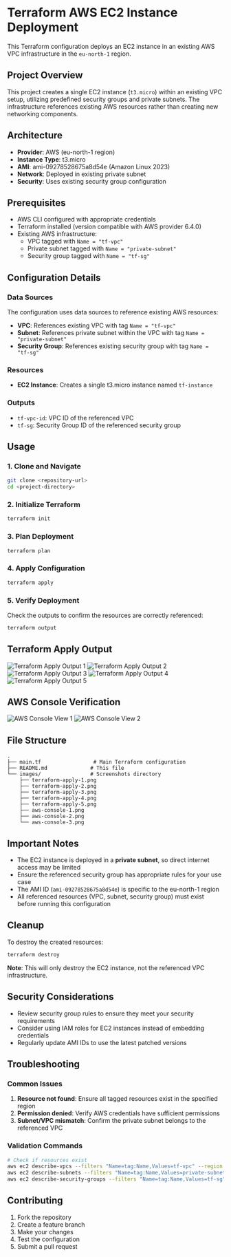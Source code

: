 # Terraform AWS EC2 Instance Deployment

This Terraform configuration deploys an EC2 instance in an existing AWS VPC infrastructure in the `eu-north-1` region.

## Project Overview

This project creates a single EC2 instance (`t3.micro`) within an existing VPC setup, utilizing predefined security groups and private subnets. The infrastructure references existing AWS resources rather than creating new networking components.

## Architecture

- **Provider**: AWS (eu-north-1 region)
- **Instance Type**: t3.micro
- **AMI**: ami-09278528675a8d54e (Amazon Linux 2023)
- **Network**: Deployed in existing private subnet
- **Security**: Uses existing security group configuration

## Prerequisites

- AWS CLI configured with appropriate credentials
- Terraform installed (version compatible with AWS provider 6.4.0)
- Existing AWS infrastructure:
  - VPC tagged with `Name = "tf-vpc"`
  - Private subnet tagged with `Name = "private-subnet"`
  - Security group tagged with `Name = "tf-sg"`

## Configuration Details

### Data Sources
The configuration uses data sources to reference existing AWS resources:

- **VPC**: References existing VPC with tag `Name = "tf-vpc"`
- **Subnet**: References private subnet within the VPC with tag `Name = "private-subnet"`
- **Security Group**: References existing security group with tag `Name = "tf-sg"`

### Resources
- **EC2 Instance**: Creates a single t3.micro instance named `tf-instance`

### Outputs
- `tf-vpc-id`: VPC ID of the referenced VPC
- `tf-sg`: Security Group ID of the referenced security group

## Usage

### 1. Clone and Navigate
```bash
git clone <repository-url>
cd <project-directory>
```

### 2. Initialize Terraform
```bash
terraform init
```

### 3. Plan Deployment
```bash
terraform plan
```

### 4. Apply Configuration
```bash
terraform apply
```

### 5. Verify Deployment
Check the outputs to confirm the resources are correctly referenced:
```bash
terraform output
```

## Terraform Apply Output

![Terraform Apply Output 1](tf-task1.png)
![Terraform Apply Output 2](tf-task-2.png)
![Terraform Apply Output 3](tf-task3.png)
![Terraform Apply Output 4](tf-task-4.png)
![Terraform Apply Output 5](tf-task-5.png)

## AWS Console Verification

![AWS Console View 1](tf-task-6.png)
![AWS Console View 2](tf-task-7.png)

## File Structure

```
.
├── main.tf                 # Main Terraform configuration
├── README.md              # This file
└── images/                # Screenshots directory
    ├── terraform-apply-1.png
    ├── terraform-apply-2.png
    ├── terraform-apply-3.png
    ├── terraform-apply-4.png
    ├── terraform-apply-5.png
    ├── aws-console-1.png
    ├── aws-console-2.png
    └── aws-console-3.png
```

## Important Notes

- The EC2 instance is deployed in a **private subnet**, so direct internet access may be limited
- Ensure the referenced security group has appropriate rules for your use case
- The AMI ID (`ami-09278528675a8d54e`) is specific to the eu-north-1 region
- All referenced resources (VPC, subnet, security group) must exist before running this configuration

## Cleanup

To destroy the created resources:
```bash
terraform destroy
```

**Note**: This will only destroy the EC2 instance, not the referenced VPC infrastructure.

## Security Considerations

- Review security group rules to ensure they meet your security requirements
- Consider using IAM roles for EC2 instances instead of embedding credentials
- Regularly update AMI IDs to use the latest patched versions

## Troubleshooting

### Common Issues
1. **Resource not found**: Ensure all tagged resources exist in the specified region
2. **Permission denied**: Verify AWS credentials have sufficient permissions
3. **Subnet/VPC mismatch**: Confirm the private subnet belongs to the referenced VPC

### Validation Commands
```bash
# Check if resources exist
aws ec2 describe-vpcs --filters "Name=tag:Name,Values=tf-vpc" --region eu-north-1
aws ec2 describe-subnets --filters "Name=tag:Name,Values=private-subnet" --region eu-north-1
aws ec2 describe-security-groups --filters "Name=tag:Name,Values=tf-sg" --region eu-north-1
```

## Contributing

1. Fork the repository
2. Create a feature branch
3. Make your changes
4. Test the configuration
5. Submit a pull request
